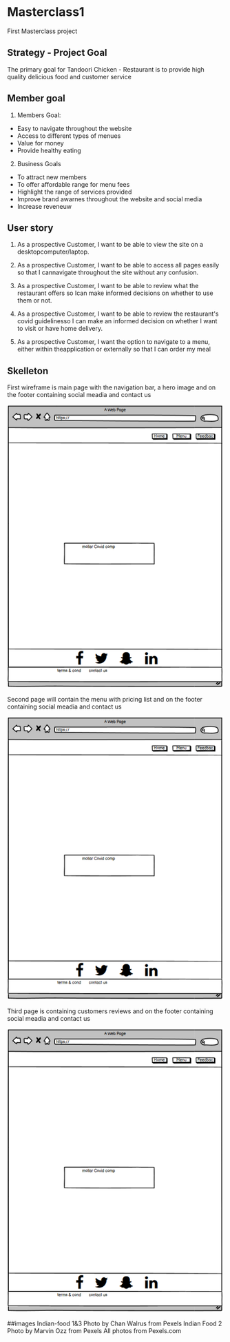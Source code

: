 # Masterclass1

First Masterclass project 

## Strategy - Project Goal

The primary goal for Tandoori Chicken - Restaurant is to provide high quality delicious food and customer service  

## Member goal 

1. Members Goal:

* Easy to navigate throughout the website
* Access to different types of menues 
* Value for money
* Provide healthy eating 

2. Business Goals

* To attract new members 
* To offer affordable range for menu fees 
* Highlight the range of services provided 
* Improve brand awarnes throughout the website and social media
* Increase reveneuw 

## User story 

1. As a prospective Customer, I want to be able to view the site on a desktopcomputer/laptop.

2. As a prospective Customer, I want to be able to access all pages easily so that I cannavigate throughout the site without any confusion.

3. As a prospective Customer, I want to be able to review what the restaurant offers so Ican make informed decisions on whether to use them or not.

4. As a prospective Customer, I want to be able to review the restaurant's covid guidelinesso I can make an informed decision on whether I want to visit or have home delivery.

5. As a prospective Customer, I want the option to navigate to a menu, either within theapplication or externally so that I can order my meal

## Skelleton 

First wireframe is main page with the navigation bar, a hero image and on the footer containing social meadia and contact us 

![Gallery wireframe](/assets/images/1hack.PNG)

Second page will contain the menu with pricing list and on the footer containing social meadia and contact us 

![Gallery wireframe](/assets/images/1hack.PNG)

Third page is containing customers reviews and on the footer containing social meadia and contact us 

![Gallery wireframe](/assets/images/1hack.PNG)

##images
Indian-food 1&3
Photo by Chan Walrus from Pexels
Indian Food 2
Photo by Marvin Ozz from Pexels
All photos from Pexels.com
